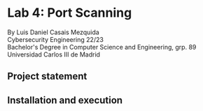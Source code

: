 # Lab 4: Port Scanning
By Luis Daniel Casais Mezquida  
Cybersecurity Engineering 22/23  
Bachelor's Degree in Computer Science and Engineering, grp. 89  
Universidad Carlos III de Madrid

## Project statement


## Installation and execution
